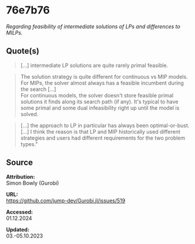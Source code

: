 # 76e7b76

_Regarding feasibility of intermediate solutions of LPs and differences to MILPs._

## Quote(s)

> [...] intermediate LP solutions are quite rarely primal feasible.

> The solution strategy is quite different for continuous vs MIP models. For MIPs, the solver almost always has a feasible incumbent during the search [...]  
> For continuous models, the solver doesn't store feasible primal solutions it finds along its search path (if any). It's typical to have some primal and some dual infeasibility right up until the model is solved.

> [...] the approach to LP in particular has always been optimal-or-bust. [...] I think the reason is that LP and MIP historically used different strategies and users had different requirements for the two problem types."

## Source

**Attribution:**  
Simon Bowly (Gurobi)

**URL:**  
https://github.com/jump-dev/Gurobi.jl/issues/519

**Accessed:**  
01.12.2024

**Updated:**  
03.-05.10.2023
